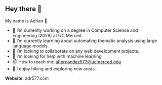 ## Hey there 👋

My name is Adrian 🐯

- 🔭 I’m currently working on a degree in Computer Science and Engineering (2026) at UC Merced.
- 🌱 I’m currently learning about automating thematic analysis using large language models.
- 👯 I’m looking to collaborate on any web development projects.
- 🤔 I’m looking for help with machine learning
- 📫 How to reach me: ahernandez577@ucmerced.edu
- 🚀 I enjoy hiking and exploring new areas.

**Website**: adr577.com
